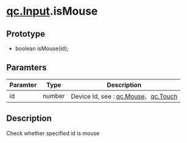 # [qc.Input](Input.md).isMouse

## Prototype
* boolean isMouse(id);

## Paramters
| Paramter | Type | Description |
| --- | ---- | ---- |
| id | number | Device Id, see : [qc.Mouse](Mouse.md)、[qc.Touch](Touch.md) |

## Description
Check whether specified id is mouse

